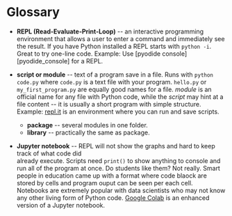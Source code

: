 # Glossary

- **REPL (Read-Evaluate-Print-Loop)** -- an interactive programming environment that allows a user
  to enter a command and immediately see the result. If you have Python installed a REPL starts with `python -i`. Great to try one-line code. Example: Use [pyodide console][pyodide_console] for a REPL.

- **script or module** -- text of a program save in a file. Runs with `python code.py` where
  `code.py` is a text file with your program. `hello.py` or `my_first_program.py` are equally good names for a file. _module_ is an official name for any file with Python code, while the _script_ may hint at a file content -- it is usually a short program with simple structure. Example: [repl.it](https://replit.com/) is an environment where you can run and save scripts.

  - **package** -- several modules in one folder.
  - **library** -- practically the same as package.

- **Jupyter notebook** -- REPL will not show the graphs and hard to keep track of what code did  
  already execute. Scripts need `print()` to show anything to console and run all of the program
  at once. Do students like them? Not really. Smart people in education came up with a format where code blaock are stored by cells and program ouput can be seen per each cell. Notebooks are extremely popular with data scientists who may not know any other living form of Python code. [Google Colab](https://colab.research.google.com/) is an enhanced version of a Jupyter notebook.
